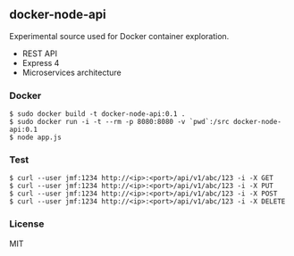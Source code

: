 ## docker-node-api ##

  Experimental source used for Docker container exploration.

  * REST API
  * Express 4
  * Microservices architecture

### Docker ###

    $ sudo docker build -t docker-node-api:0.1 .
    $ sudo docker run -i -t --rm -p 8080:8080 -v `pwd`:/src docker-node-api:0.1
    $ node app.js

### Test ###

    $ curl --user jmf:1234 http://<ip>:<port>/api/v1/abc/123 -i -X GET
    $ curl --user jmf:1234 http://<ip>:<port>/api/v1/abc/123 -i -X PUT
    $ curl --user jmf:1234 http://<ip>:<port>/api/v1/abc/123 -i -X POST
    $ curl --user jmf:1234 http://<ip>:<port>/api/v1/abc/123 -i -X DELETE

### License ###

  MIT

